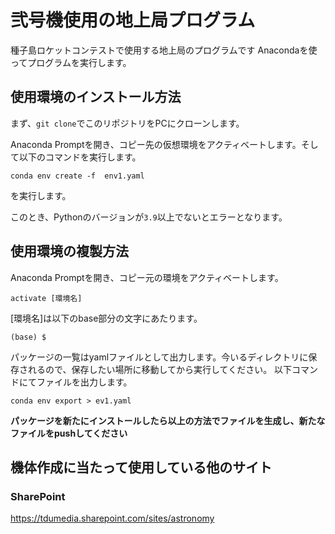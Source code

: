 # 弐号機使用の地上局プログラム

種子島ロケットコンテストで使用する地上局のプログラムです
Anacondaを使ってプログラムを実行します。

## 使用環境のインストール方法

まず、`git clone`でこのリポジトリをPCにクローンします。

Anaconda Promptを開き、コピー先の仮想環境をアクティベートします。そして以下のコマンドを実行します。

```shell
conda env create -f  env1.yaml
```
を実行します。

このとき、Pythonのバージョンが`3.9`以上でないとエラーとなります。  

## 使用環境の複製方法
Anaconda Promptを開き、コピー元の環境をアクティベートします。
```shell
activate [環境名]
```
[環境名]は以下のbase部分の文字にあたります。
```shell
(base) $
```

パッケージの一覧はyamlファイルとして出力します。今いるディレクトリに保存されるので、保存したい場所に移動してから実行してください。
以下コマンドにてファイルを出力します。
```shell
conda env export > ev1.yaml
```
**パッケージを新たにインストールしたら以上の方法でファイルを生成し、新たなファイルをpushしてください**

## 機体作成に当たって使用している他のサイト

### SharePoint

<https://tdumedia.sharepoint.com/sites/astronomy>


